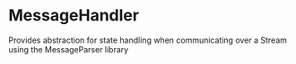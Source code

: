 # MessageHandler
Provides abstraction for state handling when communicating over a Stream using the MessageParser library
